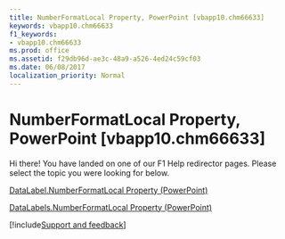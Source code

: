```yaml
---
title: NumberFormatLocal Property, PowerPoint [vbapp10.chm66633]
keywords: vbapp10.chm66633
f1_keywords:
- vbapp10.chm66633
ms.prod: office
ms.assetid: f29db96d-ae3c-48a9-a526-4ed24c59cf03
ms.date: 06/08/2017
localization_priority: Normal
---
```



# NumberFormatLocal Property, PowerPoint [vbapp10.chm66633]

Hi there! You have landed on one of our F1 Help redirector pages. Please select the topic you were looking for below.

[DataLabel.NumberFormatLocal Property (PowerPoint)](https://msdn.microsoft.com/library/48eac612-9e11-ded7-f644-3b8e1c860c06%28Office.15%29.aspx)

[DataLabels.NumberFormatLocal Property (PowerPoint)](https://msdn.microsoft.com/library/76da6803-23d6-5e1f-6073-882090542fb9%28Office.15%29.aspx)

[!include[Support and feedback](~/includes/feedback-boilerplate.md)]